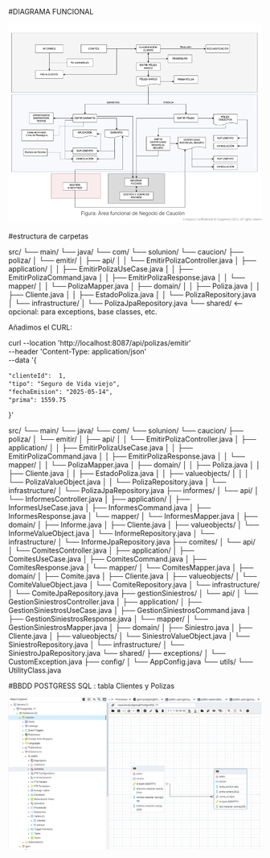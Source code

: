 #DIAGRAMA FUNCIONAL

![img_1.png](img_1.png)



#estructura de carpetas


src/
└── main/
└── java/
└── com/
└── solunion/
└── caucion/
├── poliza/
│   └── emitir/
│       ├── api/
│       │   └── EmitirPolizaController.java
│       ├── application/
│       │   ├── EmitirPolizaUseCase.java
│       │   ├── EmitirPolizaCommand.java
│       │   ├── EmitirPolizaResponse.java
│       │   └── mapper/
│       │       └── PolizaMapper.java
│       ├── domain/
│       │   ├── Poliza.java
│       │   ├── Cliente.java
│       │   ├── EstadoPoliza.java
│       │   └── PolizaRepository.java
│       └── infrastructure/
│           └── PolizaJpaRepository.java
└── shared/   <-- opcional: para exceptions, base classes, etc.

Añadimos el CURL:

curl --location 'http://localhost:8087/api/polizas/emitir' \
--header 'Content-Type: application/json' \
--data '{

    "clienteId":  1,
    "tipo": "Seguro de Vida viejo",
    "fechaEmision": "2025-05-14",
    "prima": 1559.75
}'



src/
└── main/
└── java/
└── com/
└── solunion/
└── caucion/
├── poliza/
│   └── emitir/
│       ├── api/
│       │   └── EmitirPolizaController.java
│       ├── application/
│       │   ├── EmitirPolizaUseCase.java
│       │   ├── EmitirPolizaCommand.java
│       │   ├── EmitirPolizaResponse.java
│       │   └── mapper/
│       │       └── PolizaMapper.java
│       ├── domain/
│       │   ├── Poliza.java
│       │   ├── Cliente.java
│       │   ├── EstadoPoliza.java
│       │   ├── valueobjects/
│       │   │   └── PolizaValueObject.java
│       │   └── PolizaRepository.java
│       └── infrastructure/
│           └── PolizaJpaRepository.java
├── informes/
│   └── api/
│       └── InformesController.java
│   ├── application/
│       ├── InformesUseCase.java
│       ├── InformesCommand.java
│       ├── InformesResponse.java
│       └── mapper/
│           └── InformesMapper.java
│   ├── domain/
│       ├── Informe.java
│       ├── Cliente.java
│       ├── valueobjects/
│           └── InformeValueObject.java
│       └── InformeRepository.java
│   └── infrastructure/
│       └── InformeJpaRepository.java
├── comites/
│   └── api/
│       └── ComitesController.java
│   ├── application/
│       ├── ComitesUseCase.java
│       ├── ComitesCommand.java
│       ├── ComitesResponse.java
│       └── mapper/
│           └── ComitesMapper.java
│   ├── domain/
│       ├── Comite.java
│       ├── Cliente.java
│       ├── valueobjects/
│           └── ComiteValueObject.java
│       └── ComiteRepository.java
│   └── infrastructure/
│       └── ComiteJpaRepository.java
├── gestionSiniestros/
│   └── api/
│       └── GestionSiniestrosController.java
│   ├── application/
│       ├── GestionSiniestrosUseCase.java
│       ├── GestionSiniestrosCommand.java
│       ├── GestionSiniestrosResponse.java
│       └── mapper/
│           └── GestionSiniestrosMapper.java
│   ├── domain/
│       ├── Siniestro.java
│       ├── Cliente.java
│       ├── valueobjects/
│           └── SiniestroValueObject.java
│       └── SiniestroRepository.java
│   └── infrastructure/
│       └── SiniestroJpaRepository.java
└── shared/
├── exceptions/
│   └── CustomException.java
├── config/
│   └── AppConfig.java
└── utils/
└── UtilityClass.java


#BBDD POSTGRESS SQL : tabla Clientes y Polizas

![img_3.png](img_3.png)